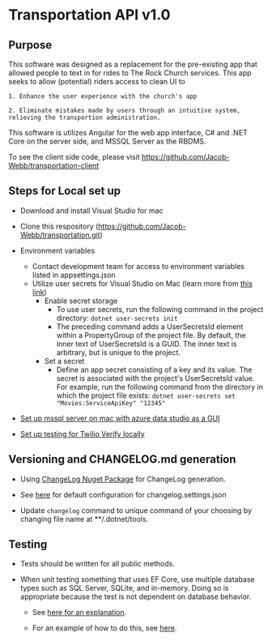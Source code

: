 ﻿# Transportation API v1.0
## Purpose

This software was designed as a replacement for the pre-existing app that allowed people to text in for rides to The Rock Church services.
This app seeks to allow (potential) riders access to clean UI to

    1. Enhance the user experience with the church's app

    2. Eliminate mistakes made by users through an intuitive system, relieving the transportion administration.

This software is utilizes Angular for the web app interface, C# and .NET Core on the server side, and MSSQL Server as the RBDMS.

To see the client side code, please visit https://github.com/Jacob-Webb/transportation-client

## Steps for Local set up

* Download and install Visual Studio for mac

* Clone this respository (https://github.com/Jacob-Webb/transportation.git)

* Environment variables
  * Contact development team for access to environment variables listed in appsettings.json
  * Utilize user secrets for Visual Studio on Mac (learn more from [this link](https://docs.microsoft.com/en-us/aspnet/core/security/app-secrets?view=aspnetcore-6.0&tabs=linux))
    * Enable secret storage
      - To use user secrets, run the following command in the project directory: `dotnet user-secrets init`
      - The preceding command adds a UserSecretsId element within a PropertyGroup of the project file. By default, the inner text of UserSecretsId is a GUID. The inner text is arbitrary, but is unique to the project.
    * Set a secret
      - Define an app secret consisting of a key and its value. The secret is associated with the project's UserSecretsId value. For example, run the following command from the directory in which the project file exists: `dotnet user-secrets set "Movies:ServiceApiKey" "12345"`

* [Set up mssql server on mac with azure data studio as a GUI](https://asifwaquar.com/connect-mssql-server-on-mac-with-azure-data-studio/)

* [Set up testing for Twilio Verify locally](https://www.twilio.com/blog/test-verify-no-rate-limits)

## Versioning and CHANGELOG.md generation

* Using [ChangeLog Nuget Package](https://github.com/ap0llo/changelog) for ChangeLog generation.

* See [here](https://github.com/ap0llo/changelog/blob/master/src/ChangeLog/Configuration/defaultSettings.json) for default configuration for changelog.settings.json

* Update `changelog` command to unique command of your choosing by changing file name at **/.dotnet/tools.

## Testing

* Tests should be written for all public methods. 

* When unit testing something that uses EF Core, use multiple database types such as SQL Server, SQLite, and in-memory. Doing so is appropriate because the test is not dependent on database behavior.

  - See [here for an explanation](https://docs.microsoft.com/en-us/ef/core/testing/).

  - For an example of how to do this, see [here](https://docs.microsoft.com/en-us/ef/core/testing/testing-sample).
